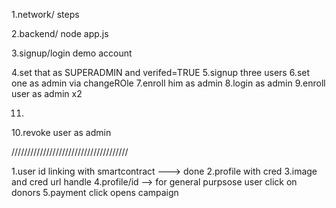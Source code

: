1.network/ steps

2.backend/ node app.js

3.signup/login demo account

4.set that as SUPERADMIN and verifed=TRUE
5.signup three users
6.set one as admin via changeROle
7.enroll him as admin
8.login as admin
9.enroll user as admin x2

11.

10.revoke user as admin

/////////////////////////////////////


1.user id linking with smartcontract ---> done
2.profile with cred
3.image and cred url handle 
4.profile/id --> for general purpsose user click on donors
5.payment click opens campaign


